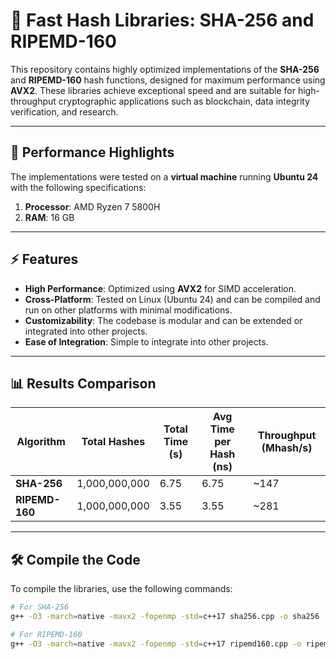 # 🚀 Fast Hash Libraries: SHA-256 and RIPEMD-160

This repository contains highly optimized implementations of the **SHA-256** and **RIPEMD-160** hash functions, designed for maximum performance using **AVX2**. These libraries achieve exceptional speed and are suitable for high-throughput cryptographic applications such as blockchain, data integrity verification, and research.

---

## 🌟 **Performance Highlights**

The implementations were tested on a **virtual machine** running **Ubuntu 24** with the following specifications:
1. **Processor**: AMD Ryzen 7 5800H  
2. **RAM**: 16 GB  

---

## ⚡ **Features**

- **High Performance**: Optimized using **AVX2** for SIMD acceleration.
- **Cross-Platform**: Tested on Linux (Ubuntu 24) and can be compiled and run on other platforms with minimal modifications.
- **Customizability**: The codebase is modular and can be extended or integrated into other projects.
- **Ease of Integration**: Simple to integrate into other projects.

---

## 📊 **Results Comparison**

| Algorithm     | Total Hashes    | Total Time (s) | Avg Time per Hash (ns) | Throughput (Mhash/s) |
|---------------|-----------------|----------------|-------------------------|-----------------------|
| **SHA-256**   | 1,000,000,000   | 6.75           | 6.75                   | ~147                 |
| **RIPEMD-160**| 1,000,000,000   | 3.55           | 3.55                   | ~281                 |

---

## 🛠️ **Compile the Code**

To compile the libraries, use the following commands:

```bash
# For SHA-256
g++ -O3 -march=native -mavx2 -fopenmp -std=c++17 sha256.cpp -o sha256

# For RIPEMD-160
g++ -O3 -march=native -mavx2 -fopenmp -std=c++17 ripemd160.cpp -o ripemd160
